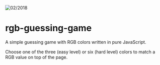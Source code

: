 ![02/2018](https://img.shields.io/badge/created-02%2F2018-blue.svg)

# rgb-guessing-game
A simple guessing game with RGB colors written in pure JavaScript.

Choose one of the three (easy level) or six (hard level) colors to match a RGB value on top of the page.
